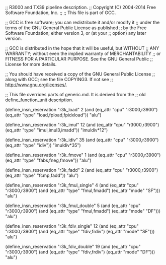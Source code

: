 ;; R3000 and TX39 pipeline description.
;;   Copyright (C) 2004-2014 Free Software Foundation, Inc.
;;
;; This file is part of GCC.

;; GCC is free software; you can redistribute it and/or modify it
;; under the terms of the GNU General Public License as published
;; by the Free Software Foundation; either version 3, or (at your
;; option) any later version.

;; GCC is distributed in the hope that it will be useful, but WITHOUT
;; ANY WARRANTY; without even the implied warranty of MERCHANTABILITY
;; or FITNESS FOR A PARTICULAR PURPOSE.  See the GNU General Public
;; License for more details.

;; You should have received a copy of the GNU General Public License
;; along with GCC; see the file COPYING3.  If not see
;; <http://www.gnu.org/licenses/>.


;; This file overrides parts of generic.md.  It is derived from the
;; old define_function_unit description.

(define_insn_reservation "r3k_load" 2
  (and (eq_attr "cpu" "r3000,r3900")
       (eq_attr "type" "load,fpload,fpidxload"))
  "alu")

(define_insn_reservation "r3k_imul" 12
  (and (eq_attr "cpu" "r3000,r3900")
       (eq_attr "type" "imul,imul3,imadd"))
  "imuldiv*12")

(define_insn_reservation "r3k_idiv" 35
  (and (eq_attr "cpu" "r3000,r3900")
       (eq_attr "type" "idiv"))
  "imuldiv*35")

(define_insn_reservation "r3k_fmove" 1
  (and (eq_attr "cpu" "r3000,r3900")
       (eq_attr "type" "fabs,fneg,fmove"))
  "alu")

(define_insn_reservation "r3k_fadd" 2
  (and (eq_attr "cpu" "r3000,r3900")
       (eq_attr "type" "fcmp,fadd"))
  "alu")

(define_insn_reservation "r3k_fmul_single" 4
  (and (eq_attr "cpu" "r3000,r3900")
       (and (eq_attr "type" "fmul,fmadd")
	    (eq_attr "mode" "SF")))
  "alu")

(define_insn_reservation "r3k_fmul_double" 5
  (and (eq_attr "cpu" "r3000,r3900")
       (and (eq_attr "type" "fmul,fmadd")
	    (eq_attr "mode" "DF")))
  "alu")

(define_insn_reservation "r3k_fdiv_single" 12
  (and (eq_attr "cpu" "r3000,r3900")
       (and (eq_attr "type" "fdiv,frdiv")
	    (eq_attr "mode" "SF")))
  "alu")

(define_insn_reservation "r3k_fdiv_double" 19
  (and (eq_attr "cpu" "r3000,r3900")
       (and (eq_attr "type" "fdiv,frdiv")
	    (eq_attr "mode" "DF")))
  "alu")
